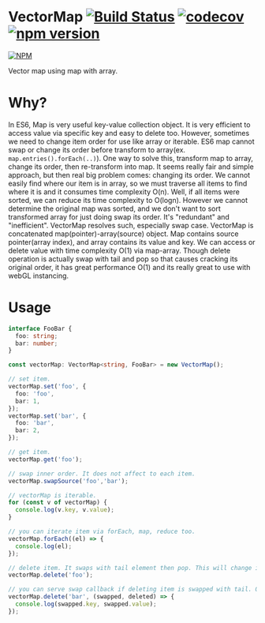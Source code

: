 # VectorMap [![Build Status](https://travis-ci.com/Paosder/vector-map.svg?branch=master)](https://travis-ci.com/Paosder/vector-map)  [![codecov](https://codecov.io/gh/Paosder/vector-map/branch/master/graph/badge.svg?token=aBRZ07TSBg)](https://codecov.io/gh/Paosder/vector-map) [![npm version](https://badge.fury.io/js/%40paosder%2Fvector-map.svg)](https://badge.fury.io/js/%40paosder%2Fvector-map)

[![NPM](https://nodei.co/npm/@paosder/vector-map.png)](https://npmjs.org/package/@paosder/vector-map)

Vector map using map with array.
# Why?
In ES6, Map is very useful key-value collection object.
It is very efficient to access value via specific key and easy to delete too.
However, sometimes we need to change item order for use like array or iterable.
ES6 map cannot swap or change its order before transform to array(ex. `map.entries().forEach(..)`).
One way to solve this, transform map to array, change its order, then re-transform into map.
It seems really fair and simple approach, but then real big problem comes: changing its order.
We cannot easily find where our item is in array, so we must traverse all items to find where it is and it consumes time complexity O(n).
Well, if all items were sorted, we can reduce its time complexity to O(logn). However we cannot determine the original map was sorted, and
we don't want to sort transformed array for just doing swap its order. It's "redundant" and "inefficient".
VectorMap resolves such, especially swap case. VectorMap is concatenated map(pointer)-array(source) object. Map contains source pointer(array index), and array contains its value and key. We can access or delete value with time complexity O(1) via map-array. Though delete operation is actually swap with tail and pop so that causes cracking its original order, it has great performance O(1) and its really great to use with webGL instancing.

# Usage
```ts
interface FooBar {
  foo: string;
  bar: number;
}

const vectorMap: VectorMap<string, FooBar> = new VectorMap();

// set item.
vectorMap.set('foo', {
  foo: 'foo',
  bar: 1,
});
vectorMap.set('bar', {
  foo: 'bar',
  bar: 2,
});

// get item.
vectorMap.get('foo');

// swap inner order. It does not affect to each item.
vectorMap.swapSource('foo','bar');

// vectorMap is iterable.
for (const v of vectorMap) {
  console.log(v.key, v.value);
}

// you can iterate item via forEach, map, reduce too.
vectorMap.forEach((el) => {
  console.log(el);
});

// delete item. It swaps with tail element then pop. This will change its order.
vectorMap.delete('foo');

// you can serve swap callback if deleting item is swapped with tail. Only called when swapped.
vectorMap.delete('bar', (swapped, deleted) => {
  console.log(swapped.key, swapped.value);
});
```